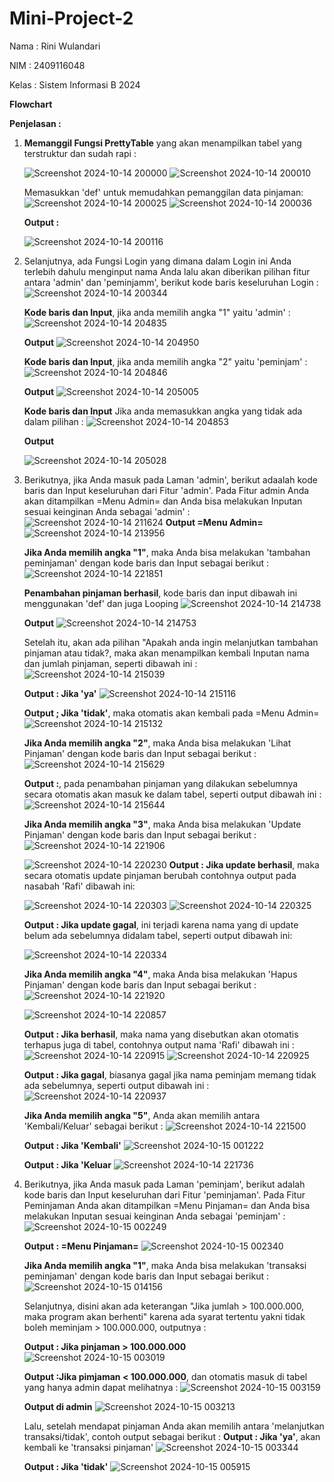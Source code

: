 # Mini-Project-2

Nama : Rini Wulandari

NIM : 2409116048

Kelas : Sistem Informasi B 2024

**Flowchart**

**Penjelasan :**
1. **Memanggil Fungsi PrettyTable** yang akan menampilkan tabel yang terstruktur dan sudah rapi :

   ![Screenshot 2024-10-14 200000](https://github.com/user-attachments/assets/99ff9c16-40d8-41d2-9e94-eb9950666e11)
   ![Screenshot 2024-10-14 200010](https://github.com/user-attachments/assets/add25e0d-17df-4d81-b003-b0f746a6bf4d)

   Memasukkan 'def' untuk memudahkan pemanggilan data pinjaman:
   ![Screenshot 2024-10-14 200025](https://github.com/user-attachments/assets/f645de89-c200-4044-91cb-2d398a8bce71)
   ![Screenshot 2024-10-14 200036](https://github.com/user-attachments/assets/676b2044-8646-40cf-92c2-21159d76df6f)

   **Output :**
   
   ![Screenshot 2024-10-14 200116](https://github.com/user-attachments/assets/426ca254-d292-47c5-9837-7da6fac15b54)

3. Selanjutnya, ada Fungsi Login yang dimana dalam Login ini Anda terlebih dahulu menginput nama Anda lalu akan diberikan pilihan fitur antara 'admin' dan 'peminjamm', berikut kode baris keseluruhan Login :
   ![Screenshot 2024-10-14 200344](https://github.com/user-attachments/assets/06324a96-617e-45e4-8c91-d1e730e10d98)

   **Kode baris dan Input**, jika anda memilih angka "1" yaitu 'admin' :
   ![Screenshot 2024-10-14 204835](https://github.com/user-attachments/assets/ef922d03-7f9b-43d5-93a1-87d50b941ad0)

   **Output**
   ![Screenshot 2024-10-14 204950](https://github.com/user-attachments/assets/83f80693-86a5-44f0-9c6d-cb876a18075d)

   **Kode baris dan Input**, jika anda memilih angka "2" yaitu 'peminjam' :
   ![Screenshot 2024-10-14 204846](https://github.com/user-attachments/assets/eb5cd895-8091-4aa1-8205-708ae0e28c15)

   **Output**
   ![Screenshot 2024-10-14 205005](https://github.com/user-attachments/assets/e76b7794-b809-4cc8-910f-4cfd763be20f)

   **Kode baris dan Input** Jika anda memasukkan angka yang tidak ada dalam pilihan :
   ![Screenshot 2024-10-14 204853](https://github.com/user-attachments/assets/c2f63b63-0d39-4b09-9201-0a4138f548f7)

   **Output**
   
   ![Screenshot 2024-10-14 205028](https://github.com/user-attachments/assets/06c9d1f9-5005-4408-9b4b-781fb157c275)

4. Berikutnya, jika Anda masuk pada Laman 'admin', berikut adaalah kode baris dan Input keseluruhan dari Fitur 'admin'. Pada Fitur admin Anda akan ditampilkan =Menu Admin= dan Anda bisa melakukan Inputan sesuai keinginan Anda sebagai 'admin' :
   ![Screenshot 2024-10-14 211624](https://github.com/user-attachments/assets/4640b949-2a51-411c-a895-02b4ce2a7327)
   **Output =Menu Admin=**
   ![Screenshot 2024-10-14 213956](https://github.com/user-attachments/assets/a190f5e2-7679-4f49-a9db-0c3ad82184e0)

   **Jika Anda memilih angka "1"**, maka Anda bisa melakukan 'tambahan peminjaman' dengan kode baris dan Input sebagai berikut :
   ![Screenshot 2024-10-14 221851](https://github.com/user-attachments/assets/f255c922-5119-4b76-9c21-04ce57f93a36)

   **Penambahan pinjaman berhasil**, kode baris dan input dibawah ini menggunakan 'def' dan juga Looping 
   ![Screenshot 2024-10-14 214738](https://github.com/user-attachments/assets/54830673-10f2-4962-8d9d-6745b573f828)

   **Output**
   ![Screenshot 2024-10-14 214753](https://github.com/user-attachments/assets/70cfa28b-75ab-47c5-8bd1-031a7aab25cd)

   Setelah itu, akan ada pilihan "Apakah anda ingin melanjutkan tambahan pinjaman atau tidak?, maka akan menampilkan kembali Inputan nama dan jumlah pinjaman, seperti dibawah ini :
   ![Screenshot 2024-10-14 215039](https://github.com/user-attachments/assets/663d2baf-fb89-4399-8ba3-e26f63224ba9)

   **Output : Jika 'ya'**
   ![Screenshot 2024-10-14 215116](https://github.com/user-attachments/assets/e5be2ee5-7029-4aaf-833d-7e01e0944d7d)

   **Output ; Jika 'tidak'**, maka otomatis akan kembali pada =Menu Admin=
   ![Screenshot 2024-10-14 215132](https://github.com/user-attachments/assets/55db44b2-1ee1-438d-8c22-87a6280e5e9f)

   **Jika Anda memilih angka "2"**, maka Anda bisa melakukan 'Lihat Pinjaman' dengan kode baris dan Input sebagai berikut :
   ![Screenshot 2024-10-14 215629](https://github.com/user-attachments/assets/b488f31e-8e14-48ce-8d01-64290d17ca98)

   **Output :**, pada penambahan pinjaman yang dilakukan sebelumnya secara otomatis akan masuk ke dalam tabel, seperti output dibawah ini :
   ![Screenshot 2024-10-14 215644](https://github.com/user-attachments/assets/e698ea7d-9adc-4861-a0b6-0514d381396e)

    **Jika Anda memilih angka "3"**, maka Anda bisa melakukan 'Update Pinjaman' dengan kode baris dan Input sebagai berikut :
   ![Screenshot 2024-10-14 221906](https://github.com/user-attachments/assets/1592e657-8d0c-4764-a8a2-cf9d5fe16f16)

   ![Screenshot 2024-10-14 220230](https://github.com/user-attachments/assets/b87649d4-6cdc-4080-a527-f5ed0b64d40f)
   **Output : Jika update berhasil**, maka secara otomatis update pinjaman berubah contohnya output pada nasabah 'Rafi' dibawah ini:
   
   ![Screenshot 2024-10-14 220303](https://github.com/user-attachments/assets/2375b691-f4c1-40cb-99f3-34bda0063675)
   ![Screenshot 2024-10-14 220325](https://github.com/user-attachments/assets/3deac43c-d609-4efd-b7d7-c2d1b293a9e4)

   **Output : Jika update gagal**, ini terjadi karena nama yang di update belum ada sebelumnya didalam tabel, seperti output dibawah ini:
   
   ![Screenshot 2024-10-14 220334](https://github.com/user-attachments/assets/3c0d1d35-b484-4dd8-b0f0-2f935a2a7719)

   **Jika Anda memilih angka "4"**, maka Anda bisa melakukan 'Hapus Pinjaman' dengan kode baris dan Input sebagai berikut :
   ![Screenshot 2024-10-14 221920](https://github.com/user-attachments/assets/1a10eb07-fe44-477a-8a60-2c181fe76d45)
   
   ![Screenshot 2024-10-14 220857](https://github.com/user-attachments/assets/3c8766c0-64c4-4b8d-97bb-cb77250f40ba)

   **Output : Jika berhasil**, maka nama yang disebutkan akan otomatis terhapus juga di tabel, contohnya output nama 'Rafi' dibawah ini :
   ![Screenshot 2024-10-14 220915](https://github.com/user-attachments/assets/f4b192d4-3f0d-40df-8c24-d48dfcbaf5e0)
   ![Screenshot 2024-10-14 220925](https://github.com/user-attachments/assets/40498c24-ddeb-4813-83ec-d2b91fc379a1)

   **Output : Jika gagal**, biasanya gagal jika nama peminjam memang tidak ada sebelumnya, seperti output dibawah ini :
   ![Screenshot 2024-10-14 220937](https://github.com/user-attachments/assets/be7ecf52-1529-44eb-9e16-460491b95bd3)

   **Jika Anda memilih angka "5"**, Anda akan memilih antara 'Kembali/Keluar' sebagai berikut :
   ![Screenshot 2024-10-14 221500](https://github.com/user-attachments/assets/22a2b975-2bdf-472b-b81c-54cee7d89b87)

   **Output : Jika 'Kembali'**
   ![Screenshot 2024-10-15 001222](https://github.com/user-attachments/assets/b876b84e-d320-4366-b74d-ad54a8260298)

   **Output : Jika 'Keluar**
   ![Screenshot 2024-10-14 221736](https://github.com/user-attachments/assets/95468394-035b-4732-bdd4-d4e95884116a)

6. Berikutnya, jika Anda masuk pada Laman 'peminjam', berikut adalah kode baris dan Input keseluruhan dari Fitur 'peminjaman'. Pada Fitur Peminjaman Anda akan ditampilkan =Menu Pinjaman= dan Anda bisa melakukan Inputan sesuai keinginan Anda sebagai 'peminjam' :
   ![Screenshot 2024-10-15 002249](https://github.com/user-attachments/assets/8e79896b-d2d9-4d3e-83c4-6038192b0e0d)
   
   **Output : =Menu Pinjaman=**
   ![Screenshot 2024-10-15 002340](https://github.com/user-attachments/assets/fb484197-872a-4065-a2f3-75aac9399928)

   **Jika Anda memilih angka "1"**, maka Anda bisa melakukan 'transaksi peminjaman' dengan kode baris dan Input sebagai berikut :
   ![Screenshot 2024-10-15 014156](https://github.com/user-attachments/assets/8434ac2f-fe74-4e13-a6f2-f8a97715c2d8)

   Selanjutnya, disini akan ada keterangan "Jika jumlah > 100.000.000, maka program akan berhenti" karena ada syarat tertentu yakni tidak boleh meminjam > 100.000.000, outputnya :
   
   **Output : Jika pinjaman > 100.000.000**
   ![Screenshot 2024-10-15 003019](https://github.com/user-attachments/assets/88db7b3f-d612-45c6-9522-e0df4deac693)

   **Output :Jika pimjaman < 100.000.000**, dan otomatis masuk di tabel yang hanya admin dapat melihatnya :
   ![Screenshot 2024-10-15 003159](https://github.com/user-attachments/assets/deabab88-44c7-4a62-aea2-94ece985aade)

   **Output di admin**
   ![Screenshot 2024-10-15 003213](https://github.com/user-attachments/assets/66d415e0-31fb-4336-ab89-f7dcf8450240)

   Lalu, setelah mendapat pinjaman Anda akan memilih antara 'melanjutkan transaksi/tidak', contoh output sebagai berikut :
   **Output : Jika 'ya'**, akan kembali ke 'transaksi pinjaman'
   ![Screenshot 2024-10-15 003344](https://github.com/user-attachments/assets/9216037f-5eae-47d2-943c-b5dcf0ce26e6)

   **Output : Jika 'tidak'**
   ![Screenshot 2024-10-15 005915](https://github.com/user-attachments/assets/bf1571e4-c112-4893-9d34-5bdbd8285162)


   
   




























   


   
   
   


   

   


   






   






   
   





   












